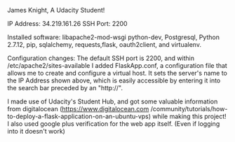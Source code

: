 James Knight, A Udacity Student!

IP Address: 34.219.161.26
SSH Port: 2200

Installed software: libapache2-mod-wsgi python-dev, Postgresql, Python 2.7.12, pip, sqlalchemy, requests,flask, oauth2client,
and virtualenv.

Configuration changes: The default SSH port is 2200, and within /etc/apache2/sites-available I added FlaskApp.conf,
a configuration file that allows me to create and configure a virtual host. It sets the server's name to the IP Address
shown above, which is easily accessible by entering it into the search bar preceded by an "http://". 

I made use of Udacity's Student Hub, and got some valuable information from digitalocean (https://www.digitalocean.com
/community/tutorials/how-to-deploy-a-flask-application-on-an-ubuntu-vps) while making this project! I also used google
plus verification for the web app itself. (Even if logging into it doesn't work)

